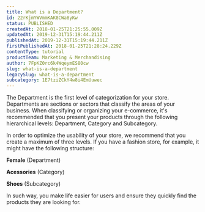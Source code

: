 ```yaml
---
title: What is a Department?
id: 22rKjmYWVmmKAK8CWa8yKw
status: PUBLISHED
createdAt: 2018-01-25T21:25:55.009Z
updatedAt: 2019-12-31T15:19:44.211Z
publishedAt: 2019-12-31T15:19:44.211Z
firstPublishedAt: 2018-01-25T21:28:24.229Z
contentType: tutorial
productTeam: Marketing & Merchandising
author: 7FpKZ0rc6k4WqeymES80cw
slug: what-is-a-department
legacySlug: what-is-a-department
subcategory: 1E7tziZCkY4w8i4EmUuwec
---
```


The Department is the first level of categorization for your store. Departments are sections or sectors that classify the areas of your business. When classifying or organizing your e-commerce, it's recommended that you present your products through the following hierarchical levels: Department, Category and Subcategory.

In order to optimize the usability of your store, we recommend that you create a maximum of three levels. If you have a fashion store, for example, it might have the following structure:

__Female__ (Department)


__Acessories__ (Category)


__Shoes__ (Subcategory)


In such way, you make life easier for users and ensure they quickly find the products they are looking for.
